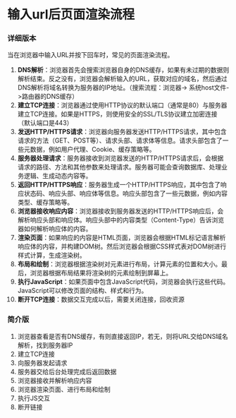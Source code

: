 # 输入url后页面渲染流程

### 详细版本

当在浏览器中输入URL并按下回车时，常见的页面渲染流程。

1. **DNS解析**：浏览器首先会搜索浏览器自身的DNS缓存，如果有未过期的数据则解析结束。反之没有，浏览器会解析输入的URL，获取对应的域名，然后通过DNS解析将域名转换为服务器的IP地址。（搜索流程：浏览器-> 系统host文件->路由器的DNS缓存）
2. **建立TCP连接**：浏览器通过使用HTTP协议的默认端口（通常是80）与服务器建立TCP连接。如果是HTTPS，则使用安全的SSL/TLS协议建立加密连接（默认端口是443）
3. **发送HTTP/HTTPS请求**：浏览器向服务器发送HTTP/HTTPS请求，其中包含请求的方法（GET、POST等）、请求头部、请求体等信息。请求头部包含了一些元数据，例如用户代理、Cookie、缓存策略等。
4. **服务器处理请求**：服务器接收到浏览器发送的HTTP/HTTPS请求后，会根据请求的路径、方法和其他参数来处理请求。服务器可能会查询数据库、处理业务逻辑、生成动态内容等。
5. **返回HTTP/HTTPS响应**：服务器生成一个HTTP/HTTPS响应，其中包含了响应状态码、响应头部、响应体等信息。响应头部包含了一些元数据，例如内容类型、缓存策略等。
6. **浏览器接收响应内容**：浏览器接收到服务器发送的HTTP/HTTPS响应后，会解析响应头部和响应体。响应头部中的内容类型（Content-Type）告诉浏览器如何解析响应体的内容。
7. **渲染页面**：如果响应的内容是HTML页面，浏览器会根据HTML标记语言解析响应体的内容，并构建DOM树。然后浏览器会根据CSS样式表对DOM树进行样式计算，生成渲染树。
8. **布局和绘制**：浏览器根据渲染树对元素进行布局，计算元素的位置和大小。最后，浏览器根据布局结果将渲染树的元素绘制到屏幕上。
9. **执行JavaScript**：如果页面中包含JavaScript代码，浏览器会执行这些代码。JavaScript可以修改页面的结构、样式和行为。
10. **断开TCP连接**：数据交互完成以后，需要关闭连接，回收资源

### 简介版

1. 浏览器查看是否有DNS缓存，有则直接返回IP，若无，则将URL交给DNS域名解析，找到服务器IP
2. 建立TCP连接
3. 向服务器发起请求
4. 服务器交给后台处理完成后返回数据
5. 浏览器接收并解析响应内容
6. 浏览器渲染页面、进行布局和绘制
7. 执行JS交互
8. 断开链接

